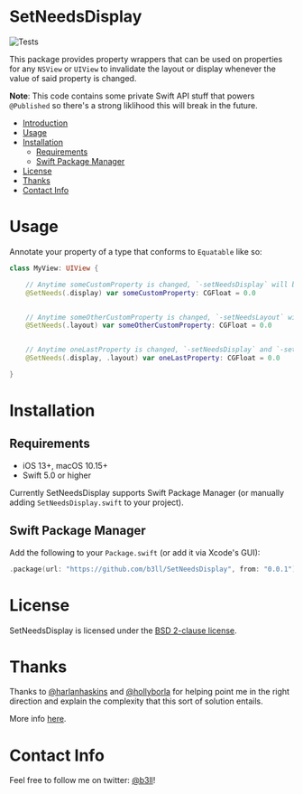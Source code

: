 # SetNeedsDisplay

![Tests](https://github.com/b3ll/SetNeedsDisplay/workflows/Tests/badge.svg)

This package provides property wrappers that can be used on properties for any `NSView` or `UIView` to invalidate the layout or display whenever the value of said property is changed.

**Note**: This code contains some private Swift API stuff that powers `@Published` so there's a strong liklihood this will break in the future.

- [Introduction](#SetNeedsDisplay)
- [Usage](#usage)
- [Installation](#installation)
  - [Requirements](#requirements)
  - [Swift Package Manager](#swift-package-manager)
- [License](#license)
- [Thanks](#thanks)
- [Contact Info](#contact-info)

# Usage

Annotate your property of a type that conforms to `Equatable` like so:

```swift
class MyView: UIView {

    // Anytime someCustomProperty is changed, `-setNeedsDisplay` will be called.
    @SetNeeds(.display) var someCustomProperty: CGFloat = 0.0


    // Anytime someOtherCustomProperty is changed, `-setNeedsLayout` will be called.
    @SetNeeds(.layout) var someOtherCustomProperty: CGFloat = 0.0


    // Anytime oneLastProperty is changed, `-setNeedsDisplay` and `-setNeedsLayout` will be called.
    @SetNeeds(.display, .layout) var oneLastProperty: CGFloat = 0.0

}
```

# Installation

## Requirements

- iOS 13+, macOS 10.15+
- Swift 5.0 or higher

Currently SetNeedsDisplay supports Swift Package Manager (or manually adding `SetNeedsDisplay.swift` to your project).

## Swift Package Manager

Add the following to your `Package.swift` (or add it via Xcode's GUI):

```swift
.package(url: "https://github.com/b3ll/SetNeedsDisplay", from: "0.0.1")
```

# License

SetNeedsDisplay is licensed under the [BSD 2-clause license](https://github.com/b3ll/SetNeedsDisplay/blob/master/LICENSE).

# Thanks

Thanks to [@harlanhaskins](https://twitter.com/harlanhaskins) and [@hollyborla](https://twitter.com/hollyborla) for helping point me in the right direction and explain the complexity that this sort of solution entails.

More info [here](https://forums.swift.org/t/property-wrappers-access-to-both-enclosing-self-and-wrapper-instance/32526).

# Contact Info

Feel free to follow me on twitter: [@b3ll](https://www.twitter.com/b3ll)!
